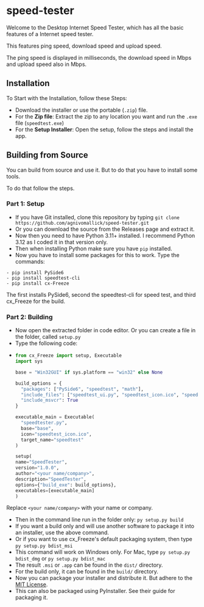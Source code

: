 # speed-tester

Welcome to the Desktop Internet Speed Tester,
which has all the basic features of a 
Internet speed tester.

This features ping speed, download speed and upload speed.

The ping speed is displayed in milliseconds, the download speed in Mbps and upload speed also in Mbps.

## Installation

To Start with the Installation, follow these Steps:

- Download the installer or use the portable (`.zip`) file.
- For the **Zip file**: Extract the zip to any location you want and run the `.exe` file (`speedtest.exe`)
- For the **Setup Installer**: Open the setup, follow the steps and install the app.

## Building from Source
You can build from source and use it. But to do that you have to install some tools.

To do that follow the steps.

### Part 1: Setup
- If you have Git installed, clone this repository by typing `git clone https://github.com/agnivomallick/speed-tester.git `
- Or you can download the source from the Releases page and extract it.
- Now then you need to have Python 3.11+ installed. I recommend Python 3.12 as I coded it in that version only.
- Then when installing Python make sure you have `pip` installed.
- Now you have to install some packages for this to work. Type the commands:
```
- pip install PySide6
- pip install speedtest-cli
- pip install cx-Freeze
```
The first installs PySide6, second the speedtest-cli for speed test, and third cx_Freeze for the build.

### Part 2: Building

- Now open the extracted folder in code editor. Or you can create a file in the folder, called `setup.py`
- Type the following code: 
- ```Python
  from cx_Freeze import setup, Executable
  import sys

  base = "Win32GUI" if sys.platform == "win32" else None 

  build_options = {
    "packages": ["PySide6", "speedtest", "math"],
    "include_files": ["speedtest_ui.py", "speedtest_icon.ico", "speedtest_icon.png"],
    "include_msvcr": True
  }

  executable_main = Executable(
    "speedtester.py",
    base="base",
    icon="speedtest_icon.ico",
    target_name="speedtest"
  )

  setup(
  name="SpeedTester",
  version="1.0.0",
  author="<your name/company>",
  description="SpeedTester",
  options={"build_exe": build_options},
  executables=[executable_main]
  )

Replace `<your name/company>` with your name or company.

- Then in the command line run in the folder only: `py setup.py build`
- If you want a build only and will use another software to package it into an installer, use the above command.
- Or if you want to use cx_Freeze's default packaging system, then type `py setup.py bdist_msi`
- This command will work on Windows only. For Mac, type `py setup.py bdist_dmg` or `py setup.py bdist_mac`
- The result `.msi` or `.app` can be found in the `dist/` directory.
- For the build only, it can be found in the `build/` directory.
- Now you can package your installer and distribute it. But adhere to the [MIT License](/LICENSE).
- This can also be packaged using PyInstaller. See their guide for packaging it.